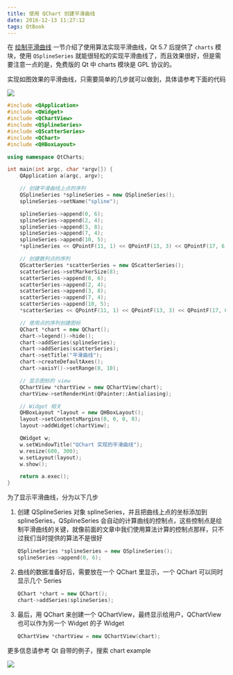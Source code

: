 ```yaml
---
title: 使用 QChart 创建平滑曲线
date: 2016-12-13 11:27:12
tags: QtBook
---
```


在 [绘制平滑曲线](/qtbook-paint-smooth-curve) 一节介绍了使用算法实现平滑曲线，Qt 5.7 后提供了 `charts` 模块，使用 `QSplineSeries` 就能很轻松的实现平滑曲线了，而且效果很好，但是需要注意一点的是，免费版的 Qt 中 charts 模块是 GPL 协议的。<!--more-->

实现如图效果的平滑曲线，只需要简单的几步就可以做到，具体请参考下面的代码

![](/img/qtbook/paint/Paint-SmoothCurve-QChart.png)

```cpp
#include <QApplication>
#include <QWidget>
#include <QChartView>
#include <QSplineSeries>
#include <QScatterSeries>
#include <QChart>
#include <QHBoxLayout>

using namespace QtCharts;

int main(int argc, char *argv[]) {
    QApplication a(argc, argv);

    // 创建平滑曲线上点的序列
    QSplineSeries *splineSeries = new QSplineSeries();
    splineSeries->setName("spline");

    splineSeries->append(0, 6);
    splineSeries->append(2, 4);
    splineSeries->append(3, 8);
    splineSeries->append(7, 4);
    splineSeries->append(10, 5);
    *splineSeries << QPointF(11, 1) << QPointF(13, 3) << QPointF(17, 6) << QPointF(18, 3) << QPointF(20, 2);

    // 创建散列点的序列
    QScatterSeries *scatterSeries = new QScatterSeries();
    scatterSeries->setMarkerSize(8);
    scatterSeries->append(0, 6);
    scatterSeries->append(2, 4);
    scatterSeries->append(3, 8);
    scatterSeries->append(7, 4);
    scatterSeries->append(10, 5);
    *scatterSeries << QPointF(11, 1) << QPointF(13, 3) << QPointF(17, 6) << QPointF(18, 3) << QPointF(20, 2);

    // 使用点的序列创建图标
    QChart *chart = new QChart();
    chart->legend()->hide();
    chart->addSeries(splineSeries);
    chart->addSeries(scatterSeries);
    chart->setTitle("平滑曲线");
    chart->createDefaultAxes();
    chart->axisY()->setRange(0, 10);

    // 显示图标的 view
    QChartView *chartView = new QChartView(chart);
    chartView->setRenderHint(QPainter::Antialiasing);

    // Widget 相关
    QHBoxLayout *layout = new QHBoxLayout();
    layout->setContentsMargins(0, 0, 0, 0);
    layout->addWidget(chartView);

    QWidget w;
    w.setWindowTitle("QChart 实现的平滑曲线");
    w.resize(600, 300);
    w.setLayout(layout);
    w.show();

    return a.exec();
}
```

为了显示平滑曲线，分为以下几步

1. 创建 QSplineSeries 对象 splineSeries，并且把曲线上点的坐标添加到 splineSeries，QSplineSeries 会自动的计算曲线的控制点，这些控制点是绘制平滑曲线的关键，就像前面的文章中我们使用算法计算的控制点那样，只不过我们当时提供的算法不是很好

   ```cpp
   QSplineSeries *splineSeries = new QSplineSeries();
   splineSeries->append(0, 6);
   ```

2. 曲线的数据准备好后，需要放在一个 QChart 里显示，一个 QChart 可以同时显示几个 Series

   ```cpp
   QChart *chart = new QChart();
   chart->addSeries(splineSeries);
   ```

3. 最后，用 QChart 来创建一个 QChartView，最终显示给用户，QChartView 也可以作为另一个 Widget 的子 Widget

   ```cpp
   QChartView *chartView = new QChartView(chart);
   ```


更多信息请参考 Qt 自带的例子，搜索 chart example

![](/img/qtbook/paint/Paint-SmoothCurve-QChart-Example.png)